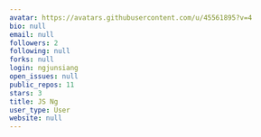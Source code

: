 ```yaml
---
avatar: https://avatars.githubusercontent.com/u/45561895?v=4
bio: null
email: null
followers: 2
following: null
forks: null
login: ngjunsiang
open_issues: null
public_repos: 11
stars: 3
title: JS Ng
user_type: User
website: null
---
```

